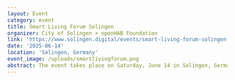 ```yaml
---
layout: Event
category: event
title: Smart Living Forum Solingen
organizer: City of Solingen + openHAB Foundation
link: 'https://www.solingen.digital/events/smart-living-forum-solingen-am-14-juni-2025'
date: '2025-06-14'
location: 'Solingen, Germany'
event_image: /uploads/smartlivingforum.png
abstract: The event takes place on Saturday, June 14 in Solingen, Germany from 10am-18pm. It is open to the general public and will have a marketplace with booths and a series of talks. The communities of ioBroker and Simon42 will also be present.
---
```

